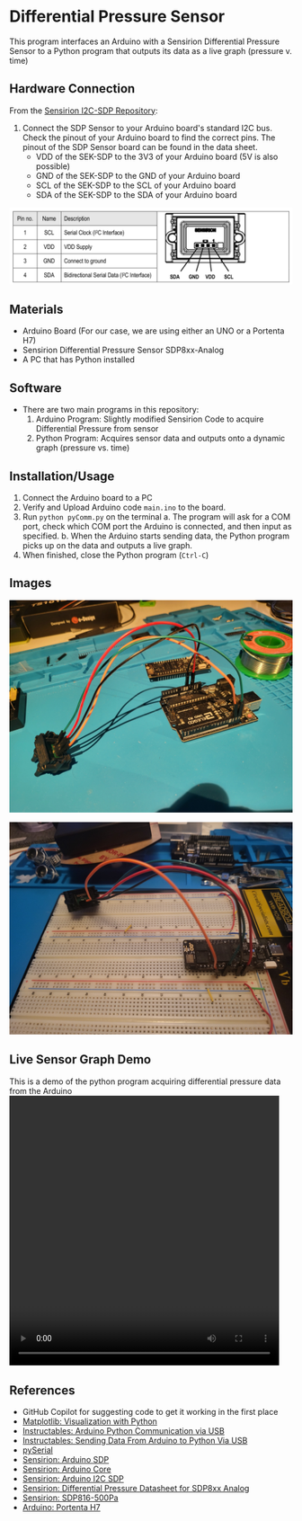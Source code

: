 # Differential Pressure Sensor
This program interfaces an Arduino with a Sensirion Differential Pressure Sensor to a Python program that outputs its data as a live graph (pressure v. time)

## Hardware Connection
From the [Sensirion I2C-SDP Repository](https://github.com/Sensirion/arduino-i2c-sdp?tab=readme-ov-file):
1. Connect the SDP Sensor to your Arduino board's standard I2C bus. Check the pinout of your Arduino board to find the correct pins. The pinout of the SDP Sensor board can be found in the data sheet.
    - VDD of the SEK-SDP to the 3V3 of your Arduino board (5V is also possible)
    - GND of the SEK-SDP to the GND of your Arduino board
    - SCL of the SEK-SDP to the SCL of your Arduino board
    - SDA of the SEK-SDP to the SDA of your Arduino board

![Sensirion](https://github.com/Sensirion/arduino-i2c-sdp/raw/master/images/sdp8xx-pinout.png)

## Materials 
- Arduino Board (For our case, we are using either an UNO or a Portenta H7)
- Sensirion Differential Pressure Sensor SDP8xx-Analog
- A PC that has Python installed

## Software
- There are two main programs in this repository:
    1. Arduino Program: Slightly modified Sensirion Code to acquire Differential Pressure from sensor
    2. Python Program: Acquires sensor data and outputs onto a dynamic graph (pressure vs. time)

## Installation/Usage
1. Connect the Arduino board to a PC
2. Verify and Upload Arduino code `main.ino` to the board.
3. Run `python pyComm.py` on the terminal
    a. The program will ask for a COM port, check which COM port the Arduino is connected, and then input as specified.
    b. When the Arduino starts sending data, the Python program picks up on the data and outputs a live graph.
4. When finished, close the Python program (`Ctrl-C`)

## Images
![Sensirion Pressure Sensor connected to Arduino UNO](images\20240328_184812.jpg)

![Sensirion Pressure Sensor connected to Arduino Portenta H7](images\20240225_234952.jpg)


## Live Sensor Graph Demo
This is a demo of the python program acquiring differential pressure data from the Arduino
<video width="480" height="480" controls>
    <source src="images/graphDemo.mp4" type="video/mp4">
    Your browser does not support the video tag.
</video>

## References
- GitHub Copilot for suggesting code to get it working in the first place
- [Matplotlib: Visualization with Python](https://matplotlib.org/)
- [Instructables: Arduino Python Communication via USB](https://www.instructables.com/Arduino-Python-Communication-via-USB/)
- [Instructables: Sending Data From Arduino to Python Via USB](https://www.instructables.com/Sending-Data-From-Arduino-to-Python-Via-USB/)
- [pySerial](https://pythonhosted.org/pyserial/)
- [Sensirion: Arduino SDP](https://github.com/Sensirion/arduino-sdp)
- [Sensirion: Arduino Core](https://github.com/Sensirion/arduino-core)
- [Sensirion: Arduino I2C SDP](https://github.com/Sensirion/arduino-i2c-sdp?tab=readme-ov-file)
- [Sensirion: Differential Pressure Datasheet for SDP8xx Analog](https://sensirion.com/media/documents/68DF0025/6167E542/Sensirion_Differential_Pressure_Datasheet_SDP8xx_Analog.pdf)
- [Sensirion: SDP816-500Pa](https://sensirion.com/products/catalog/SDP816-500Pa/)
- [Arduino: Portenta H7](https://docs.arduino.cc/hardware/portenta-h7/#features)
